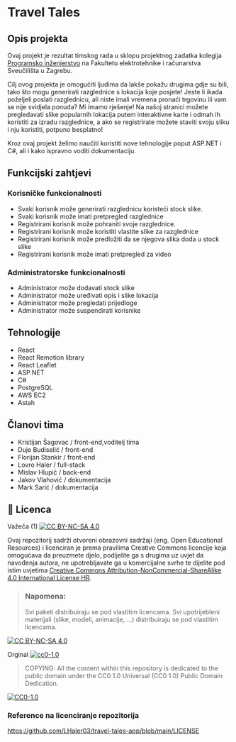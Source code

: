 # Travel Tales

## Opis projekta
Ovaj projekt je rezultat timskog rada u sklopu projektnog zadatka kolegija [Programsko inženjerstvo](https://www.fer.unizg.hr/predmet/proinz) na Fakultetu elektrotehnike i računarstva Sveučilišta u Zagrebu. 

Cilj ovog projekta je omogućiti ljudima da lakše pokažu drugima gdje su bili, tako što mogu generirati razglednice s lokacija koje posjete! Jeste li ikada poželjeli poslati razglednicu, 
ali niste imali vremena pronaći trgovinu ili vam se nije svidjela ponuda? Mi imamo rješenje! Na našoj stranici možete pregledavati 
slike popularnih lokacija putem interaktivne karte i odmah ih koristiti za izradu razglednice, a ako se registrirate možete staviti svoju sliku i nju koristiti, potpuno besplatno!

Kroz ovaj projekt želimo naučiti koristiti nove tehnologije poput ASP.NET i C#, ali i kako ispravno voditi dokumentaciju.

## Funkcijski zahtjevi

### Korisničke funkcionalnosti
- Svaki korisnik može generirati razglednicu koristeći stock slike.
- Svaki korisnik može imati pretpregled razglednice
- Registrirani korisnik može pohraniti svoje razglednice.
- Registrirani korisnik može koristiti vlastite slike za razglednice
- Registrirani korisnik može predložiti da se njegova slika doda u stock slike
- Registrirani korisnik može imati pretpregled za video

### Administratorske funkcionalnosti
- Administrator može dodavati stock slike
- Administrator može uređivati opis i slike lokacija
- Administrator može pregledati prijedloge
- Administrator može suspendirati korisnike

## Tehnologije

- React
- React Remotion library
- React Leaflet
- ASP.NET
- C#
- PostgreSQL
- AWS EC2
- Astah

## Članovi tima 

- Kristijan Šagovac / front-end,voditelj tima
- Duje Budiselić / front-end
- Florijan Stankir / front-end
- Lovro Haler / full-stack
- Mislav Hlupić / back-end
- Jakov Vlahović / dokumentacija
- Mark Sarić / dokumentacija

## 📝 Licenca
Važeča (1)
[![CC BY-NC-SA 4.0][cc-by-nc-sa-shield]][cc-by-nc-sa]

Ovaj repozitorij sadrži otvoreni obrazovni sadržaji (eng. Open Educational Resources)  i licenciran je prema pravilima Creative Commons licencije koja omogućava da preuzmete djelo, podijelite ga s drugima uz 
uvjet da navođenja autora, ne upotrebljavate ga u komercijalne svrhe te dijelite pod istim uvjetima [Creative Commons Attribution-NonCommercial-ShareAlike 4.0 International License HR][cc-by-nc-sa].
>
> ### Napomena:
>
> Svi paketi distribuiraju se pod vlastitim licencama.
> Svi upotrijebleni materijali  (slike, modeli, animacije, ...) distribuiraju se pod vlastitim licencama.

[![CC BY-NC-SA 4.0][cc-by-nc-sa-image]][cc-by-nc-sa]

[cc-by-nc-sa]: https://creativecommons.org/licenses/by-nc/4.0/deed.hr 
[cc-by-nc-sa-image]: https://licensebuttons.net/l/by-nc-sa/4.0/88x31.png
[cc-by-nc-sa-shield]: https://img.shields.io/badge/License-CC%20BY--NC--SA%204.0-lightgrey.svg

Orginal [![cc0-1.0][cc0-1.0-shield]][cc0-1.0]
>
>COPYING: All the content within this repository is dedicated to the public domain under the CC0 1.0 Universal (CC0 1.0) Public Domain Dedication.
>
[![CC0-1.0][cc0-1.0-image]][cc0-1.0]

[cc0-1.0]: https://creativecommons.org/licenses/by/1.0/deed.en
[cc0-1.0-image]: https://licensebuttons.net/l/by/1.0/88x31.png
[cc0-1.0-shield]: https://img.shields.io/badge/License-CC0--1.0-lightgrey.svg

### Reference na licenciranje repozitorija

https://github.com/LHaler03/travel-tales-app/blob/main/LICENSE
